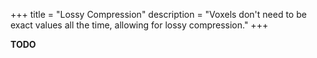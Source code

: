+++
title = "Lossy Compression"
description = "Voxels don't need to be exact values all the time, allowing for lossy compression."
+++

**TODO**
